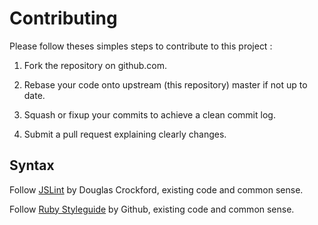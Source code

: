 # Contributing

Please follow theses simples steps to contribute to this project :

1. Fork the repository on github.com.

2. Rebase your code onto upstream (this repository) master if not up to date.

3. Squash or fixup your commits to achieve a clean commit log.

4. Submit a pull request explaining clearly changes.

## Syntax

Follow [JSLint](http://www.jslint.com/lint.html) by Douglas Crockford, existing code and common sense.

Follow [Ruby Styleguide](https://github.com/styleguide/ruby) by Github, existing code and common sense.